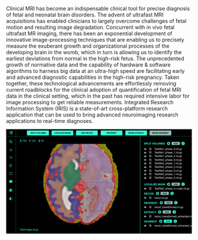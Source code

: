 Clinical MRI has become an indispensable clinical tool for precise diagnosis of fetal and neonatal brain disorders. The advent of ultrafast MRI acquisitions has enabled clinicians to largely overcome challenges of fetal motion and resulting image degradation. Concurrent with in vivo fetal ultrafast MR imaging, there has been an exponential development of innovative image-processing techniques that are enabling us to precisely measure the exuberant growth and organizational processes of the developing brain in the womb, which in turn is allowing us to identify the earliest deviations from normal in the high-risk fetus. The unprecedented growth of normative data and the capability of hardware & software algorithms to harness big data at an ultra-high speed are facilitating early and advanced diagnostic capabilities in the high-risk pregnancy. Taken together, these technological advancements are effortlessly removing current roadblocks for the clinical adoption of quantification of fetal MRI data in the clinical setting, which in the past has required intensive labor for image processing to get reliable measurements. Integrated Research Information System (IRIS) is a state-of-art cross-platform research application that can be used to bring advanced neuroimaging research applications to real-time diagnoses.

![UI Visualization](ui_image_visualization.png)
